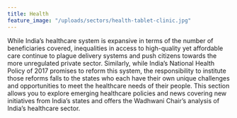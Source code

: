 ```yaml
---
title: Health
feature_image: "/uploads/sectors/health-tablet-clinic.jpg"
---
```


While India’s healthcare system is expansive in terms of the number of beneficiaries covered, inequalities in access to high-quality yet affordable care continue to plague delivery systems and push citizens towards the more unregulated private sector. Similarly, while India’s National Health Policy of 2017 promises to reform this system, the responsibility to institute those reforms falls to the states who each have their own unique challenges and opportunities to meet the healthcare needs of their people. This section allows you to explore emerging healthcare policies and news covering new initiatives from India’s states and offers the Wadhwani Chair’s analysis of India’s healthcare sector.